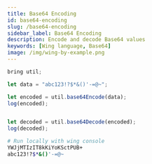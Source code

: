 ```yaml
---
title: Base64 Encoding
id: base64-encoding
slug: /base64-encoding
sidebar_label: Base64 Encoding
description: Encode and decode Base64 values
keywords: [Wing language, Base64]
image: /img/wing-by-example.png
---
```


```js playground example title="main.w"
bring util;

let data = "abc123!?$*&()'-=@~";

let encoded = util.base64Encode(data);
log(encoded);


let decoded = util.base64Decode(encoded);
log(decoded);
```

```bash title="Wing console output"
# Run locally with wing console
YWJjMTIzIT8kKiYoKSctPUB+
abc123!?$*&()'-=@~
```




